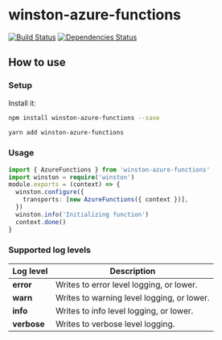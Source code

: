 # winston-azure-functions

[![Build Status](https://travis-ci.com/pexxi/winston-azure-functions.svg?branch=master)](https://travis-ci.org/pexxi/winston-azure-functions)
[![Dependencies Status](https://david-dm.org/pexxi/winston-azure-functions/status.svg)](https://david-dm.org/pexxi/winston-azure-functions)

## How to use

### Setup

Install it:

```bash
npm install winston-azure-functions --save
```

```bash
yarn add winston-azure-functions
```

### Usage

```typescript
import { AzureFunctions } from 'winston-azure-functions'
import winston = require('winston')
module.exports = (context) => {
  winston.configure({
    transports: [new AzureFunctions({ context })],
  })
  winston.info('Initializing function')
  context.done()
}
```

### Supported log levels

| Log level   | Description                                |
| ----------- | ------------------------------------------ |
| **error**   | Writes to error level logging, or lower.   |
| **warn**    | Writes to warning level logging, or lower. |
| **info**    | Writes to info level logging, or lower.    |
| **verbose** | Writes to verbose level logging.           |
